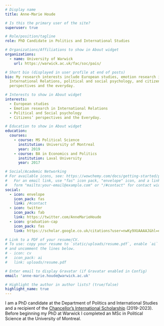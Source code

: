 ```yaml
---
# Display name
title: Anne-Marie Houde

# Is this the primary user of the site?
superuser: true

# Role/position/tagline
role: PhD Candidate in Politics and International Studies

# Organizations/Affiliations to show in About widget
organizations:
  - name: University of Warwick
    url: https://warwick.ac.uk/fac/soc/pais/

# Short bio (displayed in user profile at end of posts)
bio: My research interests include European studies, emotion research in
  International Relations, political and social psychology, and citizens’
  perspectives and the everyday.

# Interests to show in About widget
interests:
  - European studies
  - Emotion research in International Relations
  - Political and Social psychology
  - Citizens’ perspectives and the Everyday.

# Education to show in About widget
education:
  courses:
    - course: MS Political Science
      institution: University of Montreal
      year: 2019
    - course: BA in Economics and Politics
      institution: Laval University
      year: 2017

# Social/Academic Networking
# For available icons, see: https://wowchemy.com/docs/getting-started/page-builder/#icons
#   For an email link, use "fas" icon pack, "envelope" icon, and a link in the
#   form "mailto:your-email@example.com" or "/#contact" for contact widget.
social:
  - icon: envelope
    icon_pack: fas
    link: /#contact
  - icon: twitter
    icon_pack: fab
    link: https://twitter.com/AnneMarieHoude
  - icon: graduation-cap
    icon_pack: fas
    link: https://scholar.google.co.uk/citations?user=nwKy9XUAAAAJ&hl=en&authuser=1

# Link to a PDF of your resume/CV.
# To use: copy your resume to `static/uploads/resume.pdf`, enable `ai` icons in `params.toml`,
# and uncomment the lines below.
# - icon: cv
#   icon_pack: ai
#   link: uploads/resume.pdf

# Enter email to display Gravatar (if Gravatar enabled in Config)
email: 'anne-marie.houde@warwick.ac.uk'

# Highlight the author in author lists? (true/false)
highlight_name: true
---
```


I am a PhD candidate at the Department of Politics and International Studies and a recipient of the [Chancellor’s International Scholarship](https://warwick.ac.uk/services/dc/schols_fund/scholarships_and_funding/chancellors_int/) (2019-2023). Before beginning my PhD at Warwick I completed an MSc in Political Science at the University of Montreal.
